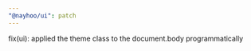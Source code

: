 ```yaml
---
"@nayhoo/ui": patch
---
```


fix(ui): applied the theme class to the document.body programmatically
